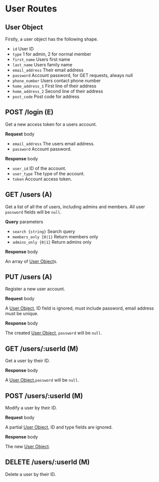 # User Routes

## User Object

Firstly, a user object has the following shape.

-   `id` User ID
-   `type` 1 for admin, 2 for normal member
-   `first_name` Users first name
-   `last_name` Users family name
-   `email_address` Their email address
-   `password` Account password, for GET requests, always null
-   `phone_number` Users contact phone number
-   `home_address_1` First line of their address
-   `home_address_2` Second line of their address
-   `post_code` Post code for address

## POST /login (E)

Get a new access token for a users account.

**Request** body

-   `email_address` The users email address.
-   `password` Account password.

**Response** body

-   `user_id` ID of the account.
-   `user_type` The type of the account.
-   `token` Account access token.

## GET /users (A)

Get a list of all the of users, including admins and members. All user `password` fields will be `null`.

**Query** parameters

-   `search {string}` Search query
-   `members_only {0|1}` Return members only
-   `admins_only {0|1}` Return admins only

**Response** body

An array of [User Object](#user-object)s.

## PUT /users (A)

Register a new user account.

**Request** body

A [User Object](#user-object), ID field is ignored, must include password, email address must be unique.

**Response** body

The created [User Object](#user-object), `password` will be `null`.

## GET /users/:userId (M)

Get a user by their ID.

**Response** body

A [User Object](#user-object),`password` will be `null`.

## POST /users/:userId (M)

Modify a user by their ID.

**Request** body

A partial [User Object](#user-object), ID and type fields are ignored.

**Response** body

The new [User Object](#user-object).

## DELETE /users/:userId (M)

Delete a user by their ID.
